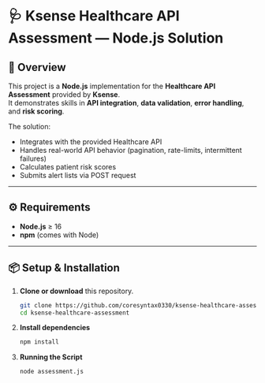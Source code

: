 # 🩺 Ksense Healthcare API Assessment — Node.js Solution

## 📘 Overview

This project is a **Node.js** implementation for the **Healthcare API Assessment** provided by **Ksense**.  
It demonstrates skills in **API integration**, **data validation**, **error handling**, and **risk scoring**.

The solution:

- Integrates with the provided Healthcare API
- Handles real-world API behavior (pagination, rate-limits, intermittent failures)
- Calculates patient risk scores
- Submits alert lists via POST request

---

## ⚙️ Requirements

- **Node.js** ≥ 16
- **npm** (comes with Node)

---

## 📦 Setup & Installation

1. **Clone or download** this repository.

   ```bash
   git clone https://github.com/coresyntax0330/ksense-healthcare-assessment.git
   cd ksense-healthcare-assessment
   ```

2. **Install dependencies**

   ```bash
   npm install
   ```

3. **Running the Script**

   ```bash
   node assessment.js
   ```
